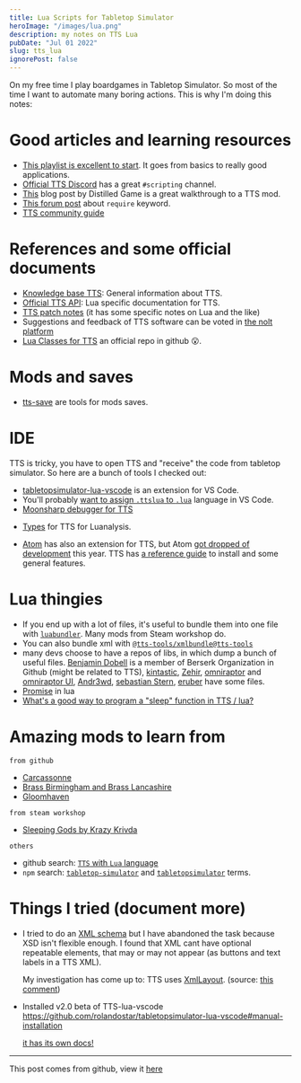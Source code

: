 ```yaml
---
title: Lua Scripts for Tabletop Simulator
heroImage: "/images/lua.png"
description: my notes on TTS Lua
pubDate: "Jul 01 2022"
slug: tts_lua
ignorePost: false
---
```


On my free time I play boardgames in Tabletop Simulator. So most of the time I want to automate many boring actions. This is why I'm doing this notes:

# Good articles and learning resources

- [This playlist is excellent to start](https://www.youtube.com/playlist?list=PLdHW9On5G8NKyYMnXzF8E52qmxQX5r8bb). It goes from basics to really good applications.
- [Official TTS Discord](https://discord.gg/M4pCdNEDfW) has a great `#scripting` channel.
- [This](https://distilledgame.com/distilling-the-essence-out-of-ttss-lua-scripting/) blog post by Distilled Game is a great walkthrough to a TTS mod.
- [This forum post](https://steamcommunity.com/sharedfiles/filedetails/?id=2255706594) about `require` keyword.
- [TTS community guide](https://tts-community.github.io/docs/guides/)

# References and some official documents

- [Knowledge base TTS](https://kb.tabletopsimulator.com/): General information about TTS.
- [Official TTS API](https://api.tabletopsimulator.com/): Lua specific documentation for TTS.
- [TTS patch notes](https://www.tabletopsimulator.com/news/patch-notes) (it has some specific notes on Lua and the like)
- Suggestions and feedback of TTS software can be voted in [the nolt platform](https://tabletopsimulator.nolt.io/)
- [Lua Classes for TTS](https://github.com/Berserk-Games/Tabletop-Simulator-Lua-Classes) an official repo in github 😮.

# Mods and saves

- [tts-save](https://github.com/ikegami/tts_save) are tools for mods saves.

# IDE

TTS is tricky, you have to open TTS and "receive" the code from tabletop simulator. So here are a bunch of tools I checked out:

- [tabletopsimulator-lua-vscode](https://github.com/rolandostar/tabletopsimulator-lua-vscode) is an extension for VS Code.
- You'll probably [want to assign `.ttslua` to `.lua`](https://stackoverflow.com/a/51228725/8552476) language in VS Code.
- [Moonsharp debugger for TTS](https://github.com/tts-community/moonsharp-tts-debug)
<!-- This is about to get out of the recommendations
- Moonsharp also recommends [EmmyLua](https://github.com/EmmyLua/VSCode-EmmyLua), a port of EmmyLua from IntelliJ IDEA. It adds hover info, go to definition, and other goodies.
  -->
- [Types](https://github.com/Benjamin-Dobell/tts-types) for TTS for Luanalysis.

- [Atom](https://github.com/Berserk-Games/atom-tabletopsimulator-lua/) has also an extension for TTS, but Atom [got dropped of development](https://github.blog/2022-06-08-sunsetting-atom/) this year. TTS has [a reference guide](https://api.tabletopsimulator.com/atom/) to install and some general features.

# Lua thingies

- If you end up with a lot of files, it's useful to bundle them into one file with [`luabundler`](https://github.com/Benjamin-Dobell/luabundler). Many mods from Steam workshop do.
- You can also bundle xml with [`@tts-tools/xmlbundle@tts-tools`](https://www.npmjs.com/package/@tts-tools/xmlbundle)
- many devs choose to have a repos of libs, in which dump a bunch of useful files. [Benjamin Dobell](https://github.com/Benjamin-Dobell/ge_tts) is a member of Berserk Organization in Github (might be related to TTS), [kintastic](https://github.com/ikegami/kintastic), [Zehir](https://github.com/Zehir/ttslua), [omniraptor](https://github.com/omniraptorr/ge_tts_membag) and [omniraptor UI](https://github.com/omniraptorr/tts_ui), [Andr3wd](https://github.com/Andr3wD/TTS-Helpful-Scripts), [sebastian Stern](https://github.com/Sebaestschjin/sebaestschjin-tts), [eruber](https://github.com/eruber/TTS_ULib) have some files.
- [Promise](https://github.com/aimingoo/Promise) in lua
- [What's a good way to program a "sleep" function in TTS / lua?](https://www.reddit.com/r/tabletopsimulator/comments/4i5t07/whats_a_good_way_to_program_a_sleep_function_in/)

# Amazing mods to learn from

`from github`

- [Carcassonne](https://github.com/mmann78/TTSCarcassonne)
- [Brass Birmingham and Brass Lancashire](https://github.com/ikegami/tts_brass)
- [Gloomhaven](https://github.com/gloomhaven-tts-enhanced)

`from steam workshop`

- [Sleeping Gods by Krazy Krivda](https://steamcommunity.com/sharedfiles/filedetails/?id=2416998963)

`others`

- github search: [`TTS` with `Lua` language](https://github.com/search?q=TTS+language%3ALua&type=Repositories&ref=advsearch&l=Lua&l=)
- `npm` search: [`tabletop-simulator`](https://www.npmjs.com/search?q=keywords:tabletop-simulator) and [`tabletopsimulator`](https://www.npmjs.com/search?q=keywords:tabletopsimulator) terms.

# Things I tried (document more)

- I tried to do an [XML schema](https://tabletopsimulator.nolt.io/879) but I have abandoned the task because XSD isn't flexible enough. I found that XML cant have optional repeatable elements, that may or may not appear (as buttons and text labels in a TTS XML).

  My investigation has come up to:
  TTS uses [XmlLayout](https://www.digital-legacy.co.za/XmlLayout/Documentation). (source: [this comment](https://steamcommunity.com/sharedfiles/filedetails/?id=1433695655#:~:text=Note%3A%20the%20original%20documentation%20for%20XmlLayout%2C%20the%20system%20used%20by%20TableTop%20Simulator%2C%20can%20be%20found%20here%3A%20http%3A//digital%2Dlegacy.co.za/XmlLayout/Documentation))

- Installed v2.0 beta of TTS-lua-vscode https://github.com/rolandostar/tabletopsimulator-lua-vscode#manual-installation

  [it has its own docs!](https://tts-vscode.rolandostar.com/extension/apiUpdates)

---

This post comes from github, view it [here](https://github.com/AucaCoyan/blog/blob/main/tts_lua.md)
